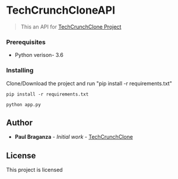 # TechCrunchCloneAPI

> This an API for [TechCrunchClone Project](https://github.com/paulbraganza12/techCrunchCloneAngularApp)

### Prerequisites
- Python verison- 3.6


### Installing

Clone/Download the project and run "pip install -r requirements.txt"

```
pip install -r requirements.txt
```
```
python app.py
```

## Author

* **Paul Braganza** - *Initial work* - [TechCrunchClone](https://github.com/paulbraganza12/TechCrunchCloneAngularApp)

## License

This project is licensed

